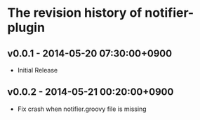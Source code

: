 # The revision history of notifier-plugin

## v0.0.1 - 2014-05-20 07:30:00+0900

* Initial Release

## v0.0.2 - 2014-05-21 00:20:00+0900

* Fix crash when notifier.groovy file is missing
